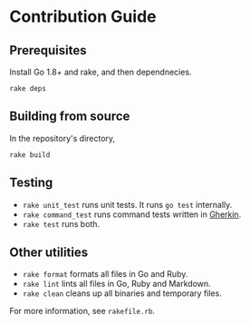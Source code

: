 # Contribution Guide

## Prerequisites

Install Go 1.8+ and rake, and then dependnecies.

```shell
rake deps
```

## Building from source

In the repository's directory,

```
rake build
```

## Testing

- `rake unit_test` runs unit tests. It runs `go test` internally.
- `rake command_test` runs command tests written in
  [Gherkin](https://cucumber.io/docs/reference).
- `rake test` runs both.

## Other utilities

- `rake format` formats all files in Go and Ruby.
- `rake lint` lints all files in Go, Ruby and Markdown.
- `rake clean` cleans up all binaries and temporary files.

For more information, see `rakefile.rb`.
